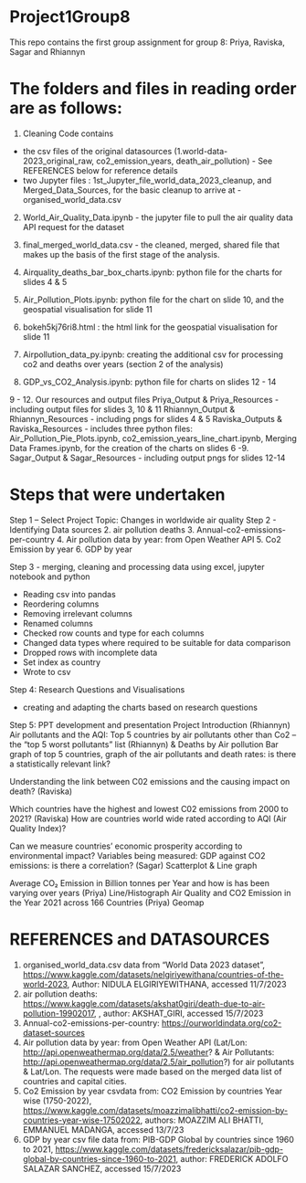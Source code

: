 # Project1Group8

This repo contains the first group assignment for group 8: Priya, Raviska, Sagar and Rhiannyn

# The folders and files in reading order are as follows:
1. Cleaning Code contains 
- the csv files of the original datasources (1.world-data-2023_original_raw, co2_emission_years, death_air_pollution) - See REFERENCES below for reference details
- two Jupyter files : 1st_Jupyter_file_world_data_2023_cleanup, and Merged_Data_Sources, for the basic cleanup to arrive at - organised_world_data.csv 

2.  World_Air_Quality_Data.ipynb - the jupyter file to pull the air quality data API request for the dataset

3.  final_merged_world_data.csv - the cleaned, merged, shared file that makes up the basis of the first stage of the analysis.

4. Airquality_deaths_bar_box_charts.ipynb: python file for the charts for slides 4 & 5

5. Air_Pollution_Plots.ipynb: python file for the chart on slide 10, and the geospatial visualisation for slide 11

6. bokeh5kj76ri8.html : the html link for the geospatial visualisation for slide 11 

7. Airpollution_data_py.ipynb: creating the additional csv for processing co2 and deaths over years (section 2 of the analysis)

8. GDP_vs_CO2_Analysis.ipynb: python file for charts on slides 12 - 14 

9 - 12. Our resources and output files
Priya_Output & Priya_Resources - including output files for slides 3, 10 & 11 
Rhiannyn_Output & Rhiannyn_Resources - including pngs for slides 4 & 5
Raviska_Outputs & Raviska_Resources - includes three python files: Air_Pollution_Pie_Plots.ipynb, co2_emission_years_line_chart.ipynb, Merging Data Frames.ipynb, for the creation of the charts on slides 6 -9.  
Sagar_Output & Sagar_Resources - including output pngs for slides 12-14


# Steps that were undertaken 
Step 1 – Select Project Topic: Changes in worldwide air quality
Step 2 - Identifying Data sources
2.	air pollution deaths
3.	Annual-co2-emissions-per-country
4.	Air pollution data by year: from Open Weather API 
5.	Co2 Emission by year 
6.	GDP by year 

Step 3 - merging, cleaning and processing data using excel, jupyter notebook and python
-	Reading csv into pandas
-	Reordering columns 
-	Removing irrelevant columns
-	Renamed columns
-	Checked row counts and type for each columns
-	Changed data types where required to be suitable for data comparison
-	Dropped rows with incomplete data
-	Set index as country
-	Wrote to csv 

Step 4: Research Questions and Visualisations
- creating and adapting the charts based on research questions 

Step 5: PPT development and presentation
Project Introduction (Rhiannyn)
Air pollutants and the AQI: Top 5 countries by air pollutants other than Co2 – the “top 5 worst pollutants” list (Rhiannyn) & Deaths by Air pollution
Bar graph of top 5 countries, graph of the air pollutants and death rates: is there a statistically relevant link?

Understanding the link between C02 emissions and the causing impact on death? (Raviska)

Which countries have the highest and lowest C02  emissions from 2000 to 2021? (Raviska)
How are countries world wide rated according to AQI (Air Quality Index)?

Can we measure countries’ economic prosperity according to environmental impact? 
Variables being measured: GDP against CO2 emissions: is there a correlation? (Sagar)
Scatterplot & Line graph

Average CO₂ Emission in Billion tonnes per Year and how is has been varying over years (Priya)
Line/Histograph
Air Quality and CO2 Emission in the Year 2021 across 166 Countries (Priya)
Geomap


# REFERENCES and DATASOURCES
1.	organised_world_data.csv data from “World Data 2023 dataset”, https://www.kaggle.com/datasets/nelgiriyewithana/countries-of-the-world-2023, Author: NIDULA ELGIRIYEWITHANA, accessed 11/7/2023
2.	air pollution deaths: https://www.kaggle.com/datasets/akshat0giri/death-due-to-air-pollution-19902017, , author: AKSHAT_GIRI, accessed 15/7/2023
3.	Annual-co2-emissions-per-country: https://ourworldindata.org/co2-dataset-sources
4.	Air pollution data by year: from Open Weather API (Lat/Lon: http://api.openweathermap.org/data/2.5/weather? & Air Pollutants: http://api.openweathermap.org/data/2.5/air_pollution?) for air pollutants & Lat/Lon. The requests were made based on the merged data list of countries and capital cities. 
5.	Co2 Emission by year csvdata from: CO2 Emission by countries Year wise (1750-2022), https://www.kaggle.com/datasets/moazzimalibhatti/co2-emission-by-countries-year-wise-17502022, authors: MOAZZIM ALI BHATTI, EMMANUEL MADANGA, accessed 13/7/23
6.	GDP by year csv file data from: PIB-GDP Global by countries since 1960 to 2021,  https://www.kaggle.com/datasets/fredericksalazar/pib-gdp-global-by-countries-since-1960-to-2021,  author: FREDERICK ADOLFO SALAZAR SANCHEZ, accessed 15/7/2023


